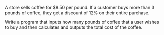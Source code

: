 A store sells coffee for $8.50 per pound. If a customer buys more than 3 pounds of coffee, they get a discount of 12% on their entire purchase. 

Write a program that inputs how many pounds of coffee that a user wishes to buy and then calculates and outputs the total cost of the coffee.

